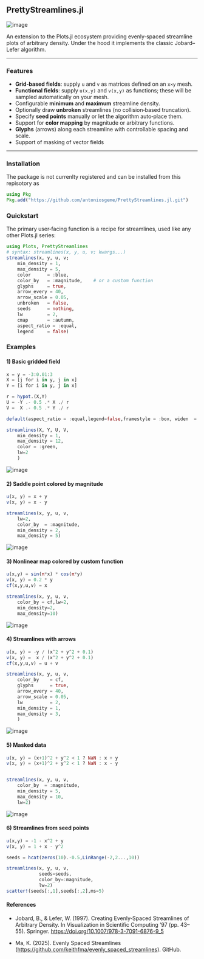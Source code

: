 ## PrettyStreamlines.jl

![image](assets/logo.png)

An extension to the Plots.jl ecosystem providing evenly‑spaced streamline plots of arbitrary density. Under the hood it implements the classic Jobard–Lefer algorithm.

---

### Features

- **Grid‑based fields**: supply `u` and `v` as matrices defined on an `x×y` mesh.
- **Functional fields**: supply `u(x,y)` and `v(x,y)` as functions; these will be sampled automatically on your mesh.
- Configurable **minimum** and **maximum** streamline density.
- Optionally draw **unbroken** streamlines (no collision‐based truncation).
- Specify **seed points** manually or let the algorithm auto‑place them.
- Support for **color mapping** by magnitude or arbitrary functions.
- **Glyphs** (arrows) along each streamline with controllable spacing and scale.
- Support of masking of vector fields

---

### Installation
The package is not currenlty registered and can be installed from this repisotory as
```julia
using Pkg
Pkg.add("https://github.com/antoniosgeme/PrettyStreamlines.jl.git")
```

### Quickstart
The primary user‑facing function is a recipe for streamlines, used like any other Plots.jl series:
```julia
using Plots, PrettyStreamlines
# syntax: streamlines(x, y, u, v; kwargs...)
streamlines(x, y, u, v;
    min_density = 1,
    max_density = 5,
    color      = :blue,
    color_by   = :magnitude,    # or a custom function
    glyphs     = true,
    arrow_every = 40,
    arrow_scale = 0.05,
    unbroken   = false,
    seeds      = nothing,
    lw         = 2,
    cmap       = :autumn,
    aspect_ratio = :equal,
    legend     = false)

```

### Examples
#### 1) Basic gridded field
```julia
x = y = -3:0.01:3
X = [j for i in y, j in x]
Y = [i for i in y, j in x]

r = hypot.(X,Y)
U = -Y .- 0.5 .* X ./ r
V =  X .- 0.5 .* Y ./ r

default(aspect_ratio = :equal,legend=false,framestyle = :box, widen  = false, xlims = extrema(x),size=(600,600),dpi=600)

streamlines(X, Y, U, V,
    min_density = 1,
    max_density = 12,
    color = :green,
    lw=2
    )
```

![image](assets/ex1.png)

#### 2) Saddle point colored by magnitude
```julia
u(x, y) = x + y
v(x, y) = x - y

streamlines(x, y, u, v,
    lw=2,
    color_by  = :magnitude,
    min_density = 2,
    max_density = 5)
```

![image](assets/ex2.png)

#### 3) Nonlinear map colored by custom function
```julia
u(x,y) = sin(π*x) * cos(π*y)
v(x, y) = 0.2 * y
cf(x,y,u,v) = x

streamlines(x, y, u, v,
    color_by = cf,lw=2,
    min_density=2,
    max_density=10)

```
![image](assets/ex3.png)

#### 4) Streamlines with arrows

```julia
u(x, y) = -y / (x^2 + y^2 + 0.1)
v(x, y) =  x / (x^2 + y^2 + 0.1)
cf(x,y,u,v) = u + v

streamlines(x, y, u, v,
    color_by    = cf,
    glyphs      = true,
    arrow_every = 40,
    arrow_scale = 0.05,
    lw          = 2,
    min_density = 1,
    max_density = 3,
    )
```
![image](assets/ex4.png)


#### 5) Masked data
```julia
u(x, y) = (x+1)^2 + y^2 < 1 ? NaN : x + y
v(x, y) = (x+1)^2 + y^2 < 1 ? NaN : x - y


streamlines(x, y, u, v,
    color_by  = :magnitude,
    min_density = 5,
    max_density = 10,
    lw=2)
```
![image](assets/ex5.png)


#### 6) Streamlines from seed points
```julia
u(x,y) = -1 - x^2 + y
v(x, y) = 1 + x - y^2

seeds = hcat(zeros(10).-0.5,LinRange(-2,2...,10))

streamlines(x, y, u, v,
            seeds=seeds,
            color_by=:magnitude,
            lw=2)
scatter!(seeds[:,1],seeds[:,2],ms=5)
```

#### References
 - Jobard, B., & Lefer, W. (1997). Creating Evenly‑Spaced Streamlines of Arbitrary Density. In Visualization in Scientific Computing ’97 (pp. 43–55). Springer. https://doi.org/10.1007/978-3-7091-6876-9_5

 - Ma, K. (2025). Evenly Spaced Streamlines (https://github.com/keithfma/evenly_spaced_streamlines). GitHub. 